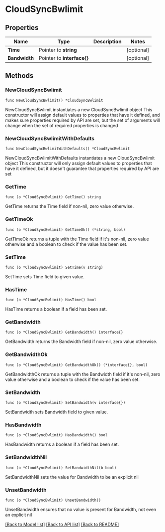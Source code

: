 # CloudSyncBwlimit

## Properties

Name | Type | Description | Notes
------------ | ------------- | ------------- | -------------
**Time** | Pointer to **string** |  | [optional] 
**Bandwidth** | Pointer to **interface{}** |  | [optional] 

## Methods

### NewCloudSyncBwlimit

`func NewCloudSyncBwlimit() *CloudSyncBwlimit`

NewCloudSyncBwlimit instantiates a new CloudSyncBwlimit object
This constructor will assign default values to properties that have it defined,
and makes sure properties required by API are set, but the set of arguments
will change when the set of required properties is changed

### NewCloudSyncBwlimitWithDefaults

`func NewCloudSyncBwlimitWithDefaults() *CloudSyncBwlimit`

NewCloudSyncBwlimitWithDefaults instantiates a new CloudSyncBwlimit object
This constructor will only assign default values to properties that have it defined,
but it doesn't guarantee that properties required by API are set

### GetTime

`func (o *CloudSyncBwlimit) GetTime() string`

GetTime returns the Time field if non-nil, zero value otherwise.

### GetTimeOk

`func (o *CloudSyncBwlimit) GetTimeOk() (*string, bool)`

GetTimeOk returns a tuple with the Time field if it's non-nil, zero value otherwise
and a boolean to check if the value has been set.

### SetTime

`func (o *CloudSyncBwlimit) SetTime(v string)`

SetTime sets Time field to given value.

### HasTime

`func (o *CloudSyncBwlimit) HasTime() bool`

HasTime returns a boolean if a field has been set.

### GetBandwidth

`func (o *CloudSyncBwlimit) GetBandwidth() interface{}`

GetBandwidth returns the Bandwidth field if non-nil, zero value otherwise.

### GetBandwidthOk

`func (o *CloudSyncBwlimit) GetBandwidthOk() (*interface{}, bool)`

GetBandwidthOk returns a tuple with the Bandwidth field if it's non-nil, zero value otherwise
and a boolean to check if the value has been set.

### SetBandwidth

`func (o *CloudSyncBwlimit) SetBandwidth(v interface{})`

SetBandwidth sets Bandwidth field to given value.

### HasBandwidth

`func (o *CloudSyncBwlimit) HasBandwidth() bool`

HasBandwidth returns a boolean if a field has been set.

### SetBandwidthNil

`func (o *CloudSyncBwlimit) SetBandwidthNil(b bool)`

 SetBandwidthNil sets the value for Bandwidth to be an explicit nil

### UnsetBandwidth
`func (o *CloudSyncBwlimit) UnsetBandwidth()`

UnsetBandwidth ensures that no value is present for Bandwidth, not even an explicit nil

[[Back to Model list]](../README.md#documentation-for-models) [[Back to API list]](../README.md#documentation-for-api-endpoints) [[Back to README]](../README.md)


